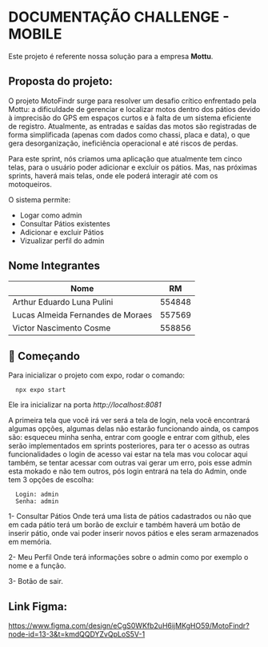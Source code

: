 # DOCUMENTAÇÃO CHALLENGE - MOBILE

Este projeto é referente nossa solução para a empresa **Mottu**.


## Proposta do projeto: 

  O projeto MotoFindr surge para resolver um desafio crítico enfrentado pela Mottu: a dificuldade de gerenciar e localizar motos dentro dos pátios 
devido à imprecisão do GPS em espaços curtos e à falta de um sistema eficiente de registro. Atualmente, as entradas e saídas das motos são registradas 
de forma simplificada (apenas com dados como chassi, placa e data), o que gera desorganização, ineficiência operacional e até riscos de perdas.

Para este sprint, nós criamos uma aplicação que atualmente tem cinco telas, para o usuário poder adicionar e excluir os pátios. Mas, nas próximas sprints, 
haverá mais telas, onde ele poderá interagir até com os motoqueiros.


O sistema permite:
- Logar como admin
- Consultar Pátios existentes 
- Adicionar e excluir Pátios
- Vizualizar perfil do admin


## Nome Integrantes
<div align="center">

| Nome | RM |
| ------------- |:-------------:|
| Arthur Eduardo Luna Pulini|554848|
|Lucas Almeida Fernandes de Moraes| 557569     |
|Victor Nascimento Cosme|558856|

</div>


## 🚀 Começando

Para inicializar o projeto com expo, rodar o comando: 

```
  npx expo start
```

Ele ira inicializar na porta *http://localhost:8081*

A primeira tela que você irá ver será a tela de login, nela você encontrará algumas opções, algumas delas não estarão funcionando ainda, os campos são: esqueceu minha senha, entrar com google e entrar com github,
eles serão implementados em sprints posteriores, para ter o acesso as outras funcionalidades o login de acesso vai estar na tela mas vou colocar aqui também, se tentar acessar com outras vai gerar um erro, pois esse admin esta mokado e não tem outros, pós login entrará na tela do Admin, onde tem 3 opções de escolha:


```
  Login: admin
  Senha: admin
```


1- Consultar Pátios
Onde terá uma lista de pátios cadastrados ou não que em cada pátio terá um borão de excluir e também haverá um botão de inserir pátio, onde vai poder inserir novos pátios e eles seram armazenados em memória.

2- Meu Perfil
Onde terá informações sobre o admin como por exemplo o nome e a função.

3- Botão de sair.


## Link Figma: 
https://www.figma.com/design/eCgS0WKfb2uH6ijMKgHO59/MotoFindr?node-id=13-3&t=kmdQQDYZvQpLoS5V-1
